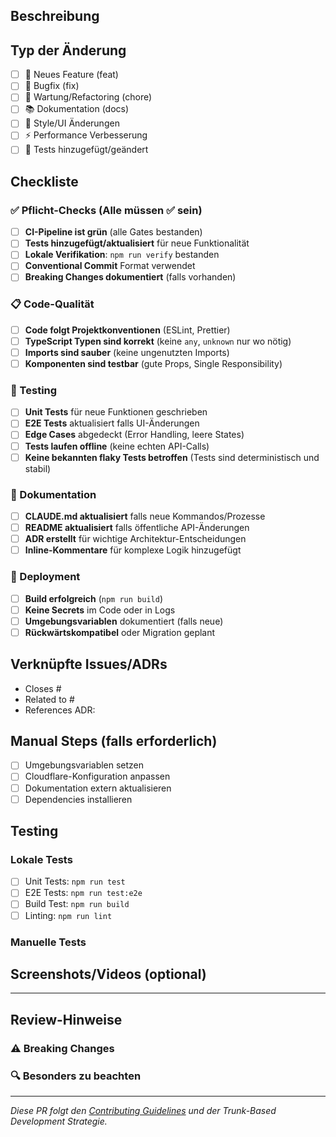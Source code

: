 ## Beschreibung

<!-- Kurze Beschreibung der Änderungen -->

## Typ der Änderung

- [ ] 🚀 Neues Feature (feat)
- [ ] 🐛 Bugfix (fix) 
- [ ] 🔧 Wartung/Refactoring (chore)
- [ ] 📚 Dokumentation (docs)
- [ ] 🎨 Style/UI Änderungen
- [ ] ⚡ Performance Verbesserung
- [ ] 🧪 Tests hinzugefügt/geändert

## Checkliste

### ✅ Pflicht-Checks (Alle müssen ✅ sein)

- [ ] **CI-Pipeline ist grün** (alle Gates bestanden)
- [ ] **Tests hinzugefügt/aktualisiert** für neue Funktionalität
- [ ] **Lokale Verifikation**: `npm run verify` bestanden
- [ ] **Conventional Commit** Format verwendet
- [ ] **Breaking Changes dokumentiert** (falls vorhanden)

### 📋 Code-Qualität

- [ ] **Code folgt Projektkonventionen** (ESLint, Prettier)
- [ ] **TypeScript Typen sind korrekt** (keine `any`, `unknown` nur wo nötig)
- [ ] **Imports sind sauber** (keine ungenutzten Imports)
- [ ] **Komponenten sind testbar** (gute Props, Single Responsibility)

### 🧪 Testing

- [ ] **Unit Tests** für neue Funktionen geschrieben
- [ ] **E2E Tests** aktualisiert falls UI-Änderungen
- [ ] **Edge Cases** abgedeckt (Error Handling, leere States)
- [ ] **Tests laufen offline** (keine echten API-Calls)
- [ ] **Keine bekannten flaky Tests betroffen** (Tests sind deterministisch und stabil)

### 📝 Dokumentation

- [ ] **CLAUDE.md aktualisiert** falls neue Kommandos/Prozesse
- [ ] **README aktualisiert** falls öffentliche API-Änderungen  
- [ ] **ADR erstellt** für wichtige Architektur-Entscheidungen
- [ ] **Inline-Kommentare** für komplexe Logik hinzugefügt

### 🚀 Deployment

- [ ] **Build erfolgreich** (`npm run build`)
- [ ] **Keine Secrets** im Code oder in Logs
- [ ] **Umgebungsvariablen** dokumentiert (falls neue)
- [ ] **Rückwärtskompatibel** oder Migration geplant

## Verknüpfte Issues/ADRs

<!-- Referenzen zu verwandten Issues, ADRs oder anderen PRs -->
- Closes #
- Related to #
- References ADR: 

## Manual Steps (falls erforderlich)

<!-- Schritte die nach dem Merge manuell durchgeführt werden müssen -->

- [ ] Umgebungsvariablen setzen
- [ ] Cloudflare-Konfiguration anpassen  
- [ ] Dokumentation extern aktualisieren
- [ ] Dependencies installieren

## Testing

<!-- Wie wurde diese Änderung getestet? -->

### Lokale Tests

- [ ] Unit Tests: `npm run test`
- [ ] E2E Tests: `npm run test:e2e`  
- [ ] Build Test: `npm run build`
- [ ] Linting: `npm run lint`

### Manuelle Tests

<!-- Beschreibung der durchgeführten manuellen Tests -->

## Screenshots/Videos (optional)

<!-- Für UI-Änderungen: Screenshots oder kurze Videos -->

---

## Review-Hinweise

<!-- Spezielle Bereiche auf die Reviewer achten sollten -->

### ⚠️ Breaking Changes

<!-- Beschreibung aller Breaking Changes und Migration Steps -->

### 🔍 Besonders zu beachten

<!-- Kritische Bereiche, komplexe Logik, Performance-Auswirkungen -->

---

*Diese PR folgt den [Contributing Guidelines](../CONTRIBUTING.md) und der Trunk-Based Development Strategie.*
